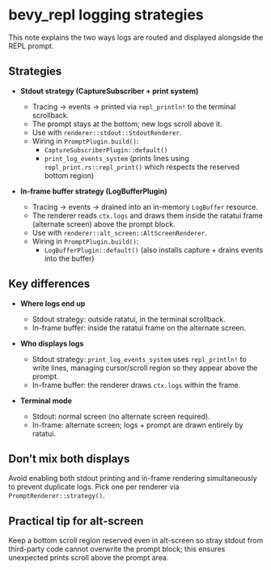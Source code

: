 # bevy_repl logging strategies

This note explains the two ways logs are routed and displayed alongside the REPL prompt.

## Strategies

- **Stdout strategy (CaptureSubscriber + print system)**
  - Tracing -> events -> printed via `repl_println!` to the terminal scrollback.
  - The prompt stays at the bottom; new logs scroll above it.
  - Use with `renderer::stdout::StdoutRenderer`.
  - Wiring in `PromptPlugin.build()`:
    - `CaptureSubscriberPlugin::default()`
    - `print_log_events_system` (prints lines using `repl_print.rs::repl_print()` which respects the reserved bottom region)

- **In-frame buffer strategy (LogBufferPlugin)**
  - Tracing -> events -> drained into an in-memory `LogBuffer` resource.
  - The renderer reads `ctx.logs` and draws them inside the ratatui frame (alternate screen) above the prompt block.
  - Use with `renderer::alt_screen::AltScreenRenderer`.
  - Wiring in `PromptPlugin.build()`:
    - `LogBufferPlugin::default()` (also installs capture + drains events into the buffer)

## Key differences

- **Where logs end up**
  - Stdout strategy: outside ratatui, in the terminal scrollback.
  - In-frame buffer: inside the ratatui frame on the alternate screen.

- **Who displays logs**
  - Stdout strategy: `print_log_events_system` uses `repl_println!` to write lines, managing cursor/scroll region so they appear above the prompt.
  - In-frame buffer: the renderer draws `ctx.logs` within the frame.

- **Terminal mode**
  - Stdout: normal screen (no alternate screen required).
  - In-frame: alternate screen; logs + prompt are drawn entirely by ratatui.

## Don’t mix both displays

Avoid enabling both stdout printing and in-frame rendering simultaneously to prevent duplicate logs. Pick one per renderer via `PromptRenderer::strategy()`.

## Practical tip for alt-screen

Keep a bottom scroll region reserved even in alt-screen so stray stdout from third-party code cannot overwrite the prompt block; this ensures unexpected prints scroll above the prompt area.

